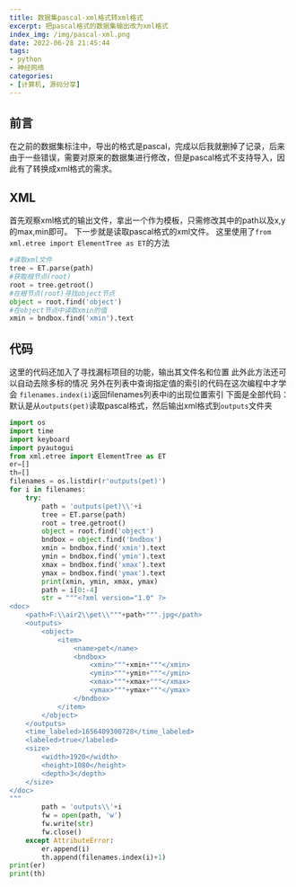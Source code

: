 ```yaml
---
title: 数据集pascal-xml格式转xml格式
excerpt: 把pascal格式的数据集输出改为xml格式
index_img: /img/pascal-xml.png
date: 2022-06-28 21:45:44
tags:
- python
- 神经网络
categories: 
- [计算机, 源码分享]
---
```


## 前言
在之前的数据集标注中，导出的格式是pascal，完成以后我就删掉了记录，后来由于一些错误，需要对原来的数据集进行修改，但是pascal格式不支持导入，因此有了转换成xml格式的需求。

## XML
首先观察xml格式的输出文件，拿出一个作为模板，只需修改其中的path以及x,y的max,min即可。
下一步就是读取pascal格式的xml文件。
这里使用了`from xml.etree import ElementTree as ET`的方法
```python
#读取xml文件
tree = ET.parse(path)
#获取根节点(root)
root = tree.getroot()
#在根节点(root)寻找object节点
object = root.find('object')
#在object节点中读取xmin的值
xmin = bndbox.find('xmin').text
```

## 代码
这里的代码还加入了寻找漏标项目的功能，输出其文件名和位置
此外此方法还可以自动去除多标的情况
另外在列表中查询指定值的索引的代码在这次编程中才学会
`filenames.index(i)`返回filenames列表中i的出现位置索引
下面是全部代码：
默认是从`outputs(pet)`读取pascal格式，然后输出xml格式到`outputs`文件夹
```python
import os
import time
import keyboard
import pyautogui
from xml.etree import ElementTree as ET
er=[]
th=[]
filenames = os.listdir(r'outputs(pet)')
for i in filenames:
    try:
        path = 'outputs(pet)\\'+i
        tree = ET.parse(path)
        root = tree.getroot()
        object = root.find('object')
        bndbox = object.find('bndbox')
        xmin = bndbox.find('xmin').text
        ymin = bndbox.find('ymin').text
        xmax = bndbox.find('xmax').text
        ymax = bndbox.find('ymax').text
        print(xmin, ymin, xmax, ymax)
        path = i[0:-4]
        str = """<?xml version="1.0" ?>
<doc>
	<path>F:\\air2\\pet\\"""+path+""".jpg</path>
	<outputs>
		<object>
			<item>
				<name>pet</name>
				<bndbox>
					<xmin>"""+xmin+"""</xmin>
					<ymin>"""+ymin+"""</ymin>
					<xmax>"""+xmax+"""</xmax>
					<ymax>"""+ymax+"""</ymax>
				</bndbox>
			</item>
		</object>
	</outputs>
	<time_labeled>1656409300728</time_labeled>
	<labeled>true</labeled>
	<size>
		<width>1920</width>
		<height>1080</height>
		<depth>3</depth>
	</size>
</doc>
"""
        path = 'outputs\\'+i
        fw = open(path, 'w')
        fw.write(str)
        fw.close()
    except AttributeError:
        er.append(i)
        th.append(filenames.index(i)+1)
print(er)
print(th)

```
